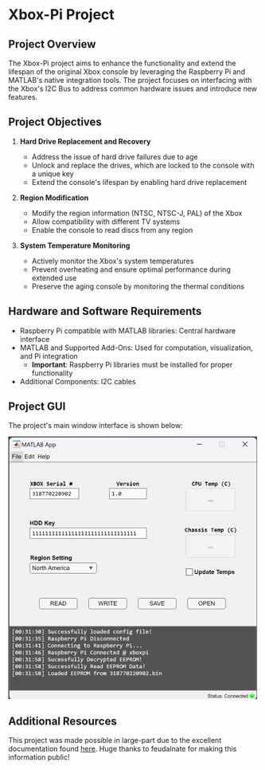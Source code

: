 # Xbox-Pi Project

## Project Overview
The Xbox-Pi project aims to enhance the functionality and extend the lifespan of the original Xbox console by leveraging the Raspberry Pi and MATLAB's native integration tools. The project focuses on interfacing with the Xbox's I2C Bus to address common hardware issues and introduce new features.

## Project Objectives
1. **Hard Drive Replacement and Recovery**
   - Address the issue of hard drive failures due to age
   - Unlock and replace the drives, which are locked to the console with a unique key
   - Extend the console's lifespan by enabling hard drive replacement

2. **Region Modification**
   - Modify the region information (NTSC, NTSC-J, PAL) of the Xbox
   - Allow compatibility with different TV systems
   - Enable the console to read discs from any region

3. **System Temperature Monitoring**
   - Actively monitor the Xbox's system temperatures
   - Prevent overheating and ensure optimal performance during extended use
   - Preserve the aging console by monitoring the thermal conditions

## Hardware and Software Requirements
- Raspberry Pi compatible with MATLAB libraries: Central hardware interface
- MATLAB and Supported Add-Ons: Used for computation, visualization, and Pi integration
  - **Important**: Raspberry Pi libraries must be installed for proper functionality
- Additional Components: I2C cables

## Project GUI
The project's main window interface is shown below:

<img src="img/mainwindow.png" alt="Main Window" width="500">


## Additional Resources
This project was made possible in large-part due to the excellent documentation found <a href="https://github.com/feudalnate/Original-Xbox-Data-Structures/blob/master/EEPROM/README.md#eeprom-data-structure">here</a>.
Huge thanks to feudalnate for making this information public!

